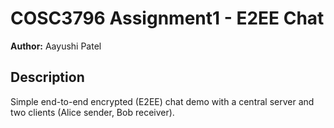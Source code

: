 # COSC3796 Assignment1 - E2EE Chat

**Author:** Aayushi Patel

## Description

Simple end-to-end encrypted (E2EE) chat demo with a central server and two clients (Alice sender, Bob receiver).
